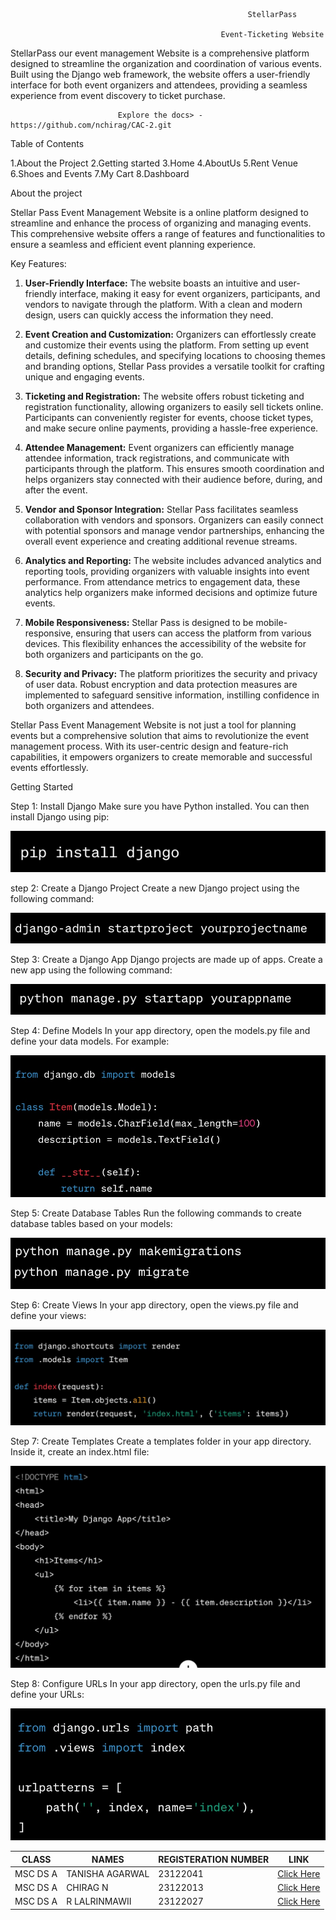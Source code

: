                                                          StellarPass
    
                                                   Event-Ticketing Website

StellarPass our event management Website is a comprehensive platform designed to streamline the organization and coordination of various events. Built using the Django web framework, the website offers a user-friendly interface for both event organizers and attendees, providing a seamless experience from event discovery to ticket purchase.

			                Explore the docs> - https://github.com/nchirag/CAC-2.git
				 	    

Table of Contents

1.About the Project
2.Getting started
3.Home
4.AboutUs
5.Rent Venue
6.Shoes and Events
7.My Cart
8.Dashboard


About the project

Stellar Pass Event Management Website is a online platform designed to streamline and enhance the process of organizing and managing events. This comprehensive website offers a range of features and functionalities to ensure a seamless and efficient event planning experience.

Key Features:

1. **User-Friendly Interface:**
   The website boasts an intuitive and user-friendly interface, making it easy for event organizers, participants, and vendors to navigate through the platform. With a clean and modern design, users can quickly access the information they need.

2. **Event Creation and Customization:**
   Organizers can effortlessly create and customize their events using the platform. From setting up event details, defining schedules, and specifying locations to choosing themes and branding options, Stellar Pass provides a versatile toolkit for crafting unique and engaging events.

3. **Ticketing and Registration:**
   The website offers robust ticketing and registration functionality, allowing organizers to easily sell tickets online. Participants can conveniently register for events, choose ticket types, and make secure online payments, providing a hassle-free experience.

4. **Attendee Management:**
   Event organizers can efficiently manage attendee information, track registrations, and communicate with participants through the platform. This ensures smooth coordination and helps organizers stay connected with their audience before, during, and after the event.

5. **Vendor and Sponsor Integration:**
   Stellar Pass facilitates seamless collaboration with vendors and sponsors. Organizers can easily connect with potential sponsors and manage vendor partnerships, enhancing the overall event experience and creating additional revenue streams.

6. **Analytics and Reporting:**
   The website includes advanced analytics and reporting tools, providing organizers with valuable insights into event performance. From attendance metrics to engagement data, these analytics help organizers make informed decisions and optimize future events.

7. **Mobile Responsiveness:**
   Stellar Pass is designed to be mobile-responsive, ensuring that users can access the platform from various devices. This flexibility enhances the accessibility of the website for both organizers and participants on the go.

8. **Security and Privacy:**
   The platform prioritizes the security and privacy of user data. Robust encryption and data protection measures are implemented to safeguard sensitive information, instilling confidence in both organizers and attendees.

Stellar Pass Event Management Website is not just a tool for planning events but a comprehensive solution that aims to revolutionize the event management process. With its user-centric design and feature-rich capabilities, it empowers organizers to create memorable and successful events effortlessly.


Getting Started

Step 1: Install Django
Make sure you have Python installed. You can then install Django using pip:

![Image](https://github.com/nchirag/CAC-2/blob/main/eventManagement/static/images/image1.jpeg)

step 2:  Create a Django Project
Create a new Django project using the following command:

![Image](https://github.com/nchirag/CAC-2/blob/main/eventManagement/static/images/image2.jpeg)

Step 3: Create a Django App
Django projects are made up of apps. Create a new app using the following command:

![Image](https://github.com/nchirag/CAC-2/blob/main/eventManagement/static/images/image3.jpeg)

Step 4: Define Models
In your app directory, open the models.py file and define your data models. For example:

![Image](https://github.com/nchirag/CAC-2/blob/main/eventManagement/static/images/image4.jpeg)

Step 5: Create Database Tables
Run the following commands to create database tables based on your models:

![Image](https://github.com/nchirag/CAC-2/blob/main/eventManagement/static/images/image5.jpeg)

Step 6: Create Views
In your app directory, open the views.py file and define your views:

![Image](https://github.com/nchirag/CAC-2/blob/main/eventManagement/static/images/image6.jpeg)

Step 7: Create Templates
Create a templates folder in your app directory. Inside it, create an index.html file:

![Image](https://github.com/nchirag/CAC-2/blob/main/eventManagement/static/images/image7.jpeg)

Step 8: Configure URLs
In your app directory, open the urls.py file and define your URLs:

![Image](https://github.com/nchirag/CAC-2/blob/main/eventManagement/static/images/image8.jpeg)


|CLASS|NAMES|REGISTERATION NUMBER|LINK |
|-------------|-------------|---------------------------------------------|------------------|
|MSC DS A|TANISHA AGARWAL|23122041|[Click Here](https://github.com/tanishaagarwal195)
|MSC DS A|CHIRAG N|23122013|[Click Here](https://github.com/nchirag)
|MSC DS A|R LALRINMAWII|23122027|[Click Here](https://github.com/rLalrinmawii)



